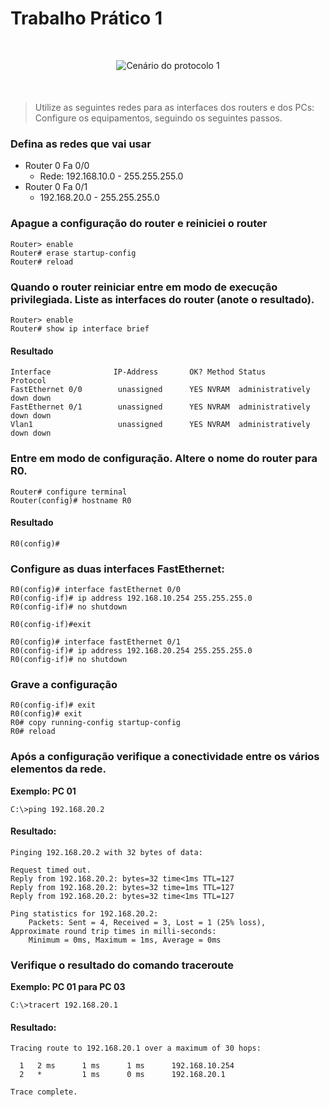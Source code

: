 # Trabalho Prático 1

<div style="display: flex;align-items: center;justify-content: center; margin:50px 0px;">
    <img src="/images/data_communication_and_computer_network/practical/1R2L.png" alt="Cenário do protocolo 1"/>
</div>

> Utilize as seguintes redes para as interfaces dos routers e dos PCs: Configure os equipamentos, seguindo os seguintes passos.

### Defina as redes que vai usar
- Router 0 Fa 0/0
    - Rede: 192.168.10.0 - 255.255.255.0
- Router 0 Fa 0/1
    - 192.168.20.0 - 255.255.255.0

### Apague a configuração do router e reiniciei o router
```batch
Router> enable
Router# erase startup-config
Router# reload
```

### Quando o router reiniciar entre em modo de execução privilegiada. Liste as interfaces do router (anote o resultado).
```batch
Router> enable
Router# show ip interface brief
```
#### Resultado
```batch
Interface              IP-Address       OK? Method Status               Protocol
FastEthernet 0/0        unassigned      YES NVRAM  administratively down down
FastEthernet 0/1        unassigned      YES NVRAM  administratively down down
Vlan1                   unassigned      YES NVRAM  administratively down down
```

### Entre em modo de configuração. Altere o nome do router para R0.
```batch
Router# configure terminal
Router(config)# hostname R0
```
#### Resultado
```batch
R0(config)#
```

### Configure as duas interfaces FastEthernet:
```batch
R0(config)# interface fastEthernet 0/0
R0(config-if)# ip address 192.168.10.254 255.255.255.0
R0(config-if)# no shutdown

R0(config-if)#exit

R0(config)# interface fastEthernet 0/1
R0(config-if)# ip address 192.168.20.254 255.255.255.0
R0(config-if)# no shutdown
```
### Grave a configuração
```batch
R0(config-if)# exit
R0(config)# exit
R0# copy running-config startup-config
R0# reload
```

### Após a configuração verifique a conectividade entre os vários elementos da rede.
__Exemplo: PC 01__
```batch
C:\>ping 192.168.20.2
```
#### Resultado:
```batch
Pinging 192.168.20.2 with 32 bytes of data:

Request timed out.
Reply from 192.168.20.2: bytes=32 time<1ms TTL=127
Reply from 192.168.20.2: bytes=32 time=1ms TTL=127
Reply from 192.168.20.2: bytes=32 time<1ms TTL=127

Ping statistics for 192.168.20.2:
    Packets: Sent = 4, Received = 3, Lost = 1 (25% loss),
Approximate round trip times in milli-seconds:
    Minimum = 0ms, Maximum = 1ms, Average = 0ms
```

### Verifique o resultado do comando traceroute
__Exemplo: PC 01 para PC 03__
```batch
C:\>tracert 192.168.20.1
```
#### Resultado:
```batch
Tracing route to 192.168.20.1 over a maximum of 30 hops:

  1   2 ms      1 ms      1 ms      192.168.10.254
  2   *         1 ms      0 ms      192.168.20.1

Trace complete.
```